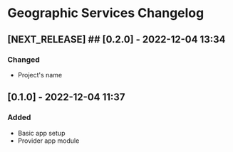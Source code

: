 # Geographic Services Changelog

## [NEXT_RELEASE] ## [0.2.0] - 2022-12-04 13:34

### Changed

   - Project's name

## [0.1.0] - 2022-12-04 11:37

### Added

   - Basic app setup
   - Provider app module
